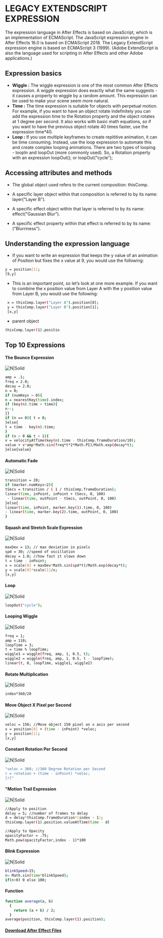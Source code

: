 # LEGACY EXTENDSCRIPT EXPRESSION

The expression language in After Effects is based on JavaScript, which is an implementation of ECMAScript. The JavaScript expression engine in After Effects 16.0 is based on ECMAScript 2018. The Legacy ExtendScript expression engine is based on ECMAScript 3 (1999). (Adobe ExtendScript is also the language used for scripting in After Effects and other Adobe applications.)

## Expression basics
- **Wiggle :** The wiggle expression is one of the most common After Effects expression. A wiggle expression does exactly what the same suggests - it causes a property to wiggle by a random amount. This expression can be used to make your scene seem more natural.
- **Time :** The time expression is suitable for objects with perpetual motion. For example, if you want to have an object rotate indefinitely you can add the expression time to the Rotation property and the object rotates at 1 degree per second. It also works with basic math equations, so if you want to have the previous object rotate 40 times faster, use the expression time*40.
- **Loop :** If you use multiple keyframes to create repititive animation, it can be time consuming. Instead, use the loop expression to automate this and create complex looping animations. There are two types of looping - loopIn and loopOut (more commonly used). So, a Rotation property with an expression loopOut(); or loopOut("cycle"); 
## Accessing attributes and methods
- The global object used refers to the current composition: thisComp.
- A specific layer object within that composition is referred to by its name: layer("Layer B").
- A specific effect object within that layer is referred to by its name: effect("Gaussian Blur").

- A specific effect property within that effect is referred to by its name: ("Blurriness").

## Understanding the expression language
- If you want to write an expression that keeps the y value of an animation of Position but fixes the x value at 9, you would use the following:
```bash
y = position[1]; 
[9,y]
```
- This is an important point, so let’s look at one more example. If you want to combine the x position value from Layer A with the y position value from Layer B, you would use the following:

```bash
 x = thisComp.layer("Layer A").position[0];  
 y = thisComp.layer("Layer B").position[1];  
 [x,y]
```
- parent object
```bash
thisComp.layer(1).positio
```
## Top 10 Expressions
#### **The Bounce Expression**

![N|Solid](https://raw.githubusercontent.com/Tahsin000/LEGACY-EXTENDSCRIPT-EXPRESSION/main/assets/1.%20bounce.gif)
```bash
amp = .1;
freq = 2.0;
decay = 2.0;
n = 0;
if (numKeys > 0){
n = nearestKey(time).index;
if (key(n).time > time){
n--;
}}
if (n == 0){ t = 0;
}else{
t = time - key(n).time;
}
if (n > 0 && t < 1){
v = velocityAtTime(key(n).time - thisComp.frameDuration/10);
value + v*amp*Math.sin(freq*t*2*Math.PI)/Math.exp(decay*t);
}else{value}
```
#### **Automatic Fade**
![N|Solid](https://raw.githubusercontent.com/Tahsin000/LEGACY-EXTENDSCRIPT-EXPRESSION/main/assets/2.%20autofade.gif)
```bash
transition = 20;       
if (marker.numKeys<2){
tSecs = transition / ( 1 / thisComp.frameDuration); 
linear(time, inPoint, inPoint + tSecs, 0, 100)
 - linear(time, outPoint - tSecs, outPoint, 0, 100)
}else{
linear(time, inPoint, marker.key(1).time, 0, 100) 
- linear(time, marker.key(2).time, outPoint, 0, 100)
}
```
#### **Squash and Stretch Scale Expression**
![N|Solid](https://github.com/Tahsin000/LEGACY-EXTENDSCRIPT-EXPRESSION/blob/main/assets/3.%20squash-stretch.gif?raw=true)
```bash
maxDev = 13; // max deviation in pixels
spd = 30; //speed of oscillation
decay = 1.0; //how fast it slows down
t = time - inPoint;
x = scale[0] + maxDev*Math.sin(spd*t)/Math.exp(decay*t);
y = scale[0]*scale[1]/x;
[x,y]
```
#### **Loop**

![N|Solid](https://github.com/Tahsin000/LEGACY-EXTENDSCRIPT-EXPRESSION/blob/main/assets/4.%20Loop.gif?raw=true)
```bash
loopOut("cycle");
```
#### **Looping Wiggle**
![N|Solid](https://github.com/Tahsin000/LEGACY-EXTENDSCRIPT-EXPRESSION/blob/main/assets/5.%20Loop-wiggle.gif?raw=true)
```bash
freq = 1;
amp = 110;
loopTime = 3;
t = time % loopTime;
wiggle1 = wiggle(freq, amp, 1, 0.5, t);
wiggle2 = wiggle(freq, amp, 1, 0.5, t - loopTime);
linear(t, 0, loopTime, wiggle1, wiggle2)
```

#### **Rotate Multiplication**
![N|Solid](https://github.com/Tahsin000/LEGACY-EXTENDSCRIPT-EXPRESSION/blob/main/assets/7.%20Rotate-Multiplication.gif?raw=true)
```bash
index*360/20
```

#### **Move Object X Pixel per Second**
![N|Solid](https://github.com/Tahsin000/LEGACY-EXTENDSCRIPT-EXPRESSION/blob/main/assets/8.%20Move-Pixel.gif?raw=true)
```bash
veloc = 150; //Move object 150 pixel on x axis per second
x = position[0] + (time - inPoint) *veloc;
y = position[1];
[x,y]
```
#### **Constant Rotation Per Second**
![N|Solid](https://github.com/Tahsin000/LEGACY-EXTENDSCRIPT-EXPRESSION/blob/main/assets/9.%20Constant-Rotation.gif)
```bash
"veloc = 360; //360 Degree Rotation per Second
r = rotation + (time - inPoint) *veloc;
[r]"
```

#### **"Motion Trail Expression**
![N|Solid](https://github.com/Tahsin000/LEGACY-EXTENDSCRIPT-EXPRESSION/blob/main/assets/10.%20motion-trail.gif?raw=true)
```bash
//Apply to position
delay = 5; //number of frames to delay
d = delay*thisComp.frameDuration*(index - 1);
thisComp.layer(1).position.valueAtTime(time - d)

//Apply to Opacity
opacityFactor = .75;
Math.pow(opacityFactor,index - 1)*100
```



#### **Blink Expression**
![N|Solid](https://github.com/Tahsin000/LEGACY-EXTENDSCRIPT-EXPRESSION/blob/main/assets/11.%20Blink-expression.gif?raw=true)
```bash
blinkSpeed=15;
n= Math.sin(time*blinkSpeed);
if(n<0) 0 else 100;
```



#### **Function**
```bash
function average(a, b) 
  { 
    return (a + b) / 2; 
  } 
average(position, thisComp.layer(1).position);
```
#### [Download After Effect Files](https://github.com/Tahsin000/LEGACY-EXTENDSCRIPT-EXPRESSION/blob/main/assets/Main%20folder/Main.aep?raw=true)
